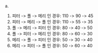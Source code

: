 a.

1. 피터 -> 폴 -> 메리 인 경우: 110 -> 90 -> 45
2. 피터 -> 메리 -> 폴 인 경우: 110 -> 55 -> 35
3. 폴 -> 메리 -> 피터 인 경우: 80 -> 40 -> 50
4. 폴 -> 피터 -> 메리 인 경우: 80 -> 60 -> 30
5. 메리 -> 폴 -> 피터 인 경우: 50 -> 30 -> 40
6. 메리 -> 피터 -> 폴 인 경우: 50 -> 60 -> 40
